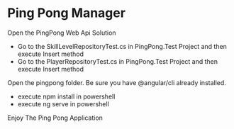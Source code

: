 # Ping Pong Manager

Open the PingPong Web Api Solution

- Go to the SkillLevelRepositoryTest.cs in PingPong.Test Project and then execute Insert method
- Go to the PlayerRepositoryTest.cs in PingPong.Test Project and then execute Insert method

Open the pingpong folder. Be sure you have @angular/cli already installed.
- execute npm install in powershell
- execute ng serve in powershell

Enjoy The Ping Pong Application
